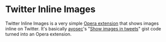 Twitter Inline Images
=====================

Twitter Inline Images is a very simple
[Opera extension](https://addons.opera.com/addons/extensions/) that
shows images inline on Twitter. It's basically
[ayosec](https://github.com/ayosec)'s
"[Show images in tweets](https://gist.github.com/1073923)" gist code
turned into an Opera extension.
